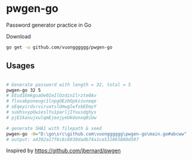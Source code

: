 # pwgen-go
Password generator practice in Go

Download
```bash
go get -u github.com/vuongggggg/pwgen-go
```

## Usages

```bash

# Generate password with length = 32, total = 5
pwgen-go 32 5
# EEud1EmkguaOe0IeIlOzdinIlrzte0Av
# flovabponeugc1lnpgOEzbOpkzzuneqe
# oEqeyirdsrviruatslUmwglwfsbEEmyY
# suUhsvypUwieslYu1parljIYuuidghys
# pjE1kanujxulqmEjeojyeUkUonxq0iUw

# generate SHA1 with filepath & seed
pwgen-go -H="D:\go\src\github.com\vuongggggg\pwgen-go\main.go#abcww"
# output: a4392a17f6c6c6938dadb74a1ce531065880d597
```

Inspired by https://github.com/jbernard/pwgen
